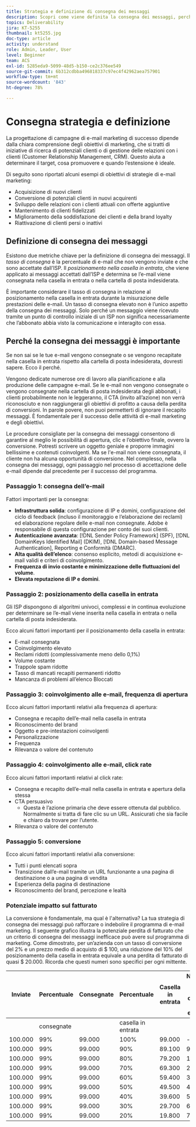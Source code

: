 ```yaml
---
title: Strategia e definizione di consegna dei messaggi
description: Scopri come viene definita la consegna dei messaggi, perché è importante e le relative metriche chiave.
topics: Deliverability
jira: KT-5255
thumbnail: kt5255.jpg
doc-type: article
activity: understand
role: Admin, Leader, User
level: Beginner
team: ACS
exl-id: 5285eda9-5099-48d5-b150-ce2c376ee549
source-git-commit: 6b312cdbba496818337c97ec4f42962aea757901
workflow-type: tm+mt
source-wordcount: '843'
ht-degree: 78%

---
```


# Consegna strategia e definizione

La progettazione di campagne di e-mail marketing di successo dipende dalla chiara comprensione degli obiettivi di marketing, che si tratti di iniziative di ricerca di potenziali clienti o di gestione delle relazioni con i clienti (Customer Relationship Management, CRM). Questo aiuta a determinare il target, cosa promuovere e quando l’estensione è ideale.

Di seguito sono riportati alcuni esempi di obiettivi di strategie di e-mail marketing:

* Acquisizione di nuovi clienti
* Conversione di potenziali clienti in nuovi acquirenti
* Sviluppo delle relazioni con i clienti attuali con offerte aggiuntive
* Mantenimento di clienti fidelizzati
* Miglioramento della soddisfazione dei clienti e della brand loyalty
* Riattivazione di clienti persi o inattivi

## Definizione di consegna dei messaggi

Esistono due metriche chiave per la definizione di consegna dei messaggi. Il *tasso di consegna* è la percentuale di e-mail che non vengono inviate e che sono accettate dall’ISP. Il *posizionamento nella casella in entrata*, che viene applicato ai messaggi accettati dall’ISP e determina se l’e-mail viene consegnata nella casella in entrata o nella cartella di posta indesiderata.

È importante considerare il tasso di consegna in relazione al posizionamento nella casella in entrata durante la misurazione delle prestazioni delle e-mail. Un tasso di consegna elevato non è l’unico aspetto della consegna dei messaggi. Solo perché un messaggio viene ricevuto tramite un punto di controllo iniziale di un ISP non significa necessariamente che l’abbonato abbia visto la comunicazione e interagito con essa.

## Perché la consegna dei messaggi è importante

Se non sai se le tue e-mail vengono consegnate o se vengono recapitate nella casella in entrata rispetto alla cartella di posta indesiderata, dovresti sapere. Ecco il perché.

Vengono dedicate numerose ore di lavoro alla pianificazione e alla produzione delle campagne e-mail. Se le e-mail non vengono consegnate o vengono consegnate nella cartella di posta indesiderata degli abbonati, i clienti probabilmente non le leggeranno, il CTA (invito all’azione) non verrà riconosciuto e non raggiungerai gli obiettivi di profitto a causa della perdita di conversioni. In parole povere, non puoi permetterti di ignorare il recapito messaggi. È fondamentale per il successo delle attività di e-mail marketing e degli obiettivi.

Le procedure consigliate per la consegna dei messaggi consentono di garantire al meglio le possibilità di apertura, clic e l’obiettivo finale, ovvero la conversione. Potresti scrivere un oggetto geniale e proporre immagini bellissime e contenuti coinvolgenti. Ma se l&#39;e-mail non viene consegnata, il cliente non ha alcuna opportunità di conversione. Nel complesso, nella consegna dei messaggi, ogni passaggio nel processo di accettazione delle e-mail dipende dal precedente per il successo del programma.

### Passaggio 1: consegna dell’e-mail

Fattori importanti per la consegna:

* **Infrastruttura solida**: configurazione di IP e domini, configurazione del ciclo di feedback (incluso il monitoraggio e l’elaborazione dei reclami) ed elaborazione regolare delle e-mail non consegnate. Adobe è responsabile di questa configurazione per conto dei suoi clienti.
* **Autenticazione avanzata**: [!DNL Sender Policy Framework] (SPF), [!DNL DomainKeys Identified Mail] (DKIM), [!DNL Domain-based Message Authentication], Reporting e Conformità (DMARC).
* **Alta qualità dell’elenco**: consenso esplicito, metodi di acquisizione e-mail validi e criteri di coinvolgimento.
* **Frequenza di invio costante e minimizzazione delle fluttuazioni del volume**.
* **Elevata reputazione di IP e domini**.

### Passaggio 2: posizionamento della casella in entrata

Gli ISP dispongono di algoritmi univoci, complessi e in continua evoluzione per determinare se l’e-mail viene inserita nella casella in entrata o nella cartella di posta indesiderata.

Ecco alcuni fattori importanti per il posizionamento della casella in entrata:

* E-mail consegnata
* Coinvolgimento elevato
* Reclami ridotti (complessivamente meno dello 0,1%)
* Volume costante
* Trappole spam ridotte
* Tasso di mancati recapiti permanenti ridotto
* Mancanza di problemi all’elenco Bloccati

### Passaggio 3: coinvolgimento alle e-mail, frequenza di apertura

Ecco alcuni fattori importanti relativi alla frequenza di apertura:

* Consegna e recapito dell’e-mail nella casella in entrata
* Riconoscimento del brand
* Oggetto e pre-intestazioni coinvolgenti
* Personalizzazione
* Frequenza
* Rilevanza o valore del contenuto

### Passaggio 4: coinvolgimento alle e-mail, click rate

Ecco alcuni fattori importanti relativi al click rate:

* Consegna e recapito dell’e-mail nella casella in entrata e apertura della stessa
* CTA persuasivo
   * Questa è l’azione primaria che deve essere ottenuta dal pubblico. Normalmente si tratta di fare clic su un URL. Assicurati che sia facile e chiaro da trovare per l’utente.
* Rilevanza o valore del contenuto

### Passaggio 5: conversione

Ecco alcuni fattori importanti relativi alla conversione:

* Tutti i punti elencati sopra
* Transizione dall’e-mail tramite un URL funzionante a una pagina di destinazione o a una pagina di vendita
* Esperienza della pagina di destinazione
* Riconoscimento del brand, percezione e lealtà

### Potenziale impatto sul fatturato

La conversione è fondamentale, ma qual è l&#39;alternativa? La tua strategia di consegna dei messaggi può rafforzare o indebolire il programma di e-mail marketing. Il seguente grafico illustra la potenziale perdita di fatturato che un criterio di consegna dei messaggi inefficace può avere sul programma di marketing. Come dimostrato, per un’azienda con un tasso di conversione del 2% e un prezzo medio di acquisto di $ 100, una riduzione del 10% del posizionamento della casella in entrata equivale a una perdita di fatturato di quasi $ 20.000. Ricorda che questi numeri sono specifici per ogni mittente.

| Inviate | Percentuale | Consegnate | Percentuale | Casella in entrata | Numero non nella casella in entrata | Tasso di conversione | Numero di perse | Medio | Perse |
|------|-----------|-----------|----------|-------|---------------------|-----------------|-----------------|----------|-----------|
|      | consegnate |           | casella in entrata |       |                     |                 | Conversioni | acquisto | ricavi |
| 100.000 | 99% | 99.000 | 100% | 99.000 | - | 2% | 0 | $ 100 | $ - |
| 100.000 | 99% | 99.000 | 90% | 89.100 | 9.900 | 2% | 198 | $ 100 | $ 19.800 |
| 100.000 | 99% | 99.000 | 80% | 79.200 | 19.800 | 2% | 396 | $ 100 | $ 39.600 |
| 100.000 | 99% | 99.000 | 70% | 69.300 | 29.700 | 2% | 594 | $ 100 | $ 59.400 |
| 100.000 | 99% | 99.000 | 60% | 59.400 | 39.600 | 2% | 792 | $ 100 | $ 79.200 |
| 100.000 | 99% | 99.000 | 50% | 49.500 | 49.500 | 2% | 990 | $ 100 | $ 99.000 |
| 100.000 | 99% | 99.000 | 40% | 39.600 | 59.400 | 2% | 1.188 | $ 100 | $ 118.800 |
| 100.000 | 99% | 99.000 | 30% | 29.700 | 69.300 | 2% | 1.386 | $ 100 | $ 138.600 |
| 100.000 | 99% | 99.000 | 20% | 19.800 | 79.200 | 2% | 1.584 | $ 100 | $ 158.400 |
